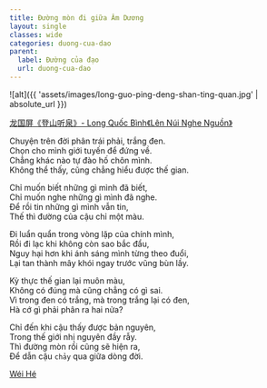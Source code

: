 ```yaml
---
title: Đường mòn đi giữa Âm Dương
layout: single
classes: wide
categories: duong-cua-dao
parent:
  label: Đường của đạo
  url: duong-cua-dao
---
```


![alt]({{ 'assets/images/long-guo-ping-deng-shan-ting-quan.jpg' | absolute_url }})
> <cite>
<a target="_blank" href="https://www.nipic.com/show/3095904.html">
龙国屏《登山听泉》- Long Quốc Bình《Lên Núi Nghe Nguồn》
</a>

Chuyện trên đời phân trái phải, trắng đen.\
Chọn cho mình giới tuyến để đứng về.\
Chẳng khác nào tự đào hố chôn mình.\
Không thể thấy, cũng chẳng hiểu được thế gian.

Chỉ muốn biết những gì mình đã biết,\
Chỉ muốn nghe những gì mình đã nghe.\
Để rồi tin những gì mình vẫn tin,\
Thế thì đường của cậu chỉ một màu.

Đi luẩn quẩn trong vòng lặp của chính mình,\
Rồi đi lạc khi không còn sao bắc đẩu,\
Nguy hại hơn khi ánh sáng mình từng theo đuổi,\
Lại tan thành mây khói ngay trước vũng bùn lầy.

Kỳ thực thế gian lại muôn màu,\
Không có đúng mà cũng chẳng có gì sai.\
Vì trong đen có trắng, mà trong trắng lại có đen,\
Hà cớ gì phải phân ra hai nửa?

Chỉ đến khi cậu thấy được bản nguyên,\
Trong thế giới nhị nguyên đầy rẫy.\
Thì đường mòn rồi cũng sẽ hiện ra,\
Để dẫn cậu `chảy` qua giữa dòng đời.

> <cite>
<a target="_blank" href="https://wei-he.xyz">Wéi Hé</a>
</cite>